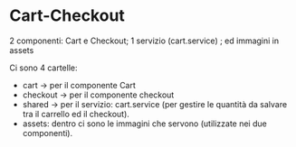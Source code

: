 # Cart-Checkout
2 componenti: Cart e Checkout; 1 servizio (cart.service) ; ed immagini in assets

Ci sono 4 cartelle:
- cart -> per il componente Cart
- checkout -> per il componente checkout
- shared -> per il servizio: cart.service (per gestire le quantità da salvare tra il carrello ed il checkout).
- assets: dentro ci sono le immagini che servono (utilizzate nei due componenti).

